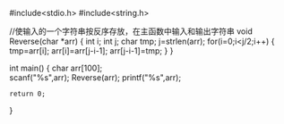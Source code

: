 #include<stdio.h>
#include<string.h>

//使输入的一个字符串按反序存放，在主函数中输入和输出字符串
void Reverse(char *arr)
{
	int i;
	int j;
	char tmp;
	j=strlen(arr);
	for(i=0;i<j/2;i++)
	{
		tmp=arr[i];
		arr[i]=arr[j-i-1];
		arr[j-i-1]=tmp;
	}
}

int main()
{
	char arr[100];         
	scanf("%s",arr);
	Reverse(arr);
	printf("%s",arr);
  
	return 0;
}
